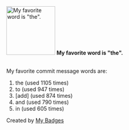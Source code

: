 <img src="https://my-badges.github.io/my-badges/favorite-word.png" alt="My favorite word is &quot;the&quot;." title="My favorite word is &quot;the&quot;." width="128">
<strong>My favorite word is &quot;the&quot;.</strong>
<br><br>

My favorite commit message words are:

1. the (used 1105 times)
2. to (used 947 times)
3. [add] (used 874 times)
4. and (used 790 times)
5. in (used 605 times)


Created by <a href="https://github.com/my-badges/my-badges">My Badges</a>